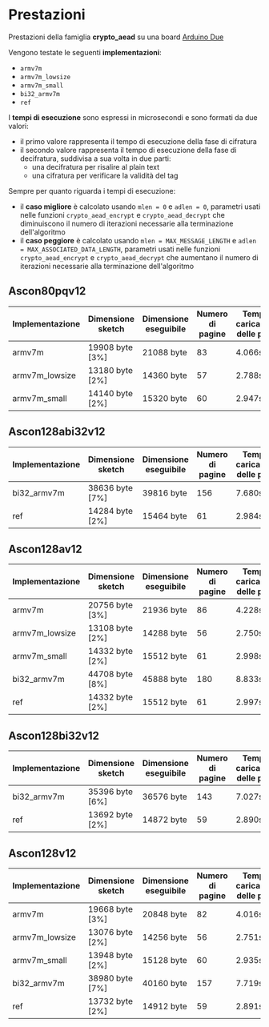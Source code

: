 # Prestazioni

Prestazioni della famiglia **crypto_aead** su una board [Arduino Due](https://docs.arduino.cc/hardware/due)

Vengono testate le seguenti **implementazioni**:
* `armv7m`
* `armv7m_lowsize`
* `armv7m_small`
* `bi32_armv7m`
* `ref`

I **tempi di esecuzione** sono espressi in microsecondi e sono formati da due valori:
* il primo valore rappresenta il tempo di esecuzione della fase di cifratura
* il secondo valore rappresenta il tempo di esecuzione della fase di decifratura, suddivisa a sua volta in due parti:
  * una decifratura per risalire al plain text
  * una cifratura per verificare la validità del tag

Sempre per quanto riguarda i tempi di esecuzione:
* il **caso migliore** è calcolato usando `mlen = 0` e `adlen = 0`, parametri usati nelle funzioni `crypto_aead_encrypt` e `crypto_aead_decrypt` che diminuiscono il numero di iterazioni necessarie alla terminazione dell'algoritmo
* il **caso peggiore** è calcolato usando `mlen = MAX_MESSAGE_LENGTH` e `adlen = MAX_ASSOCIATED_DATA_LENGTH`, parametri usati nelle funzioni `crypto_aead_encrypt` e `crypto_aead_decrypt` che aumentano il numero di iterazioni necessarie alla terminazione dell'algoritmo

## Ascon80pqv12

| Implementazione | Dimensione sketch | Dimensione eseguibile | Numero di pagine | Tempo di caricamento delle pagine | Tempo di esecuzione (migliore) | Tempo di esecuzione (peggiore) |
| --------------- | ----------------- | --------------------- | ---------------- | --------------------------------- | ------------------------------ | ------------------------------ |
| armv7m          | 19908 byte [3%]   | 21088 byte            | 83               | 4.066s                            | 46 e 92                        | 146 e 295                      |
| armv7m_lowsize  | 13180 byte [2%]   | 14360 byte            | 57               | 2.788s                            | 43 e 89                        | 129 e 264                      |
| armv7m_small    | 14140 byte [2%]   | 15320 byte            | 60               | 2.947s                            | 39 e 79                        | 123 e 248                      |

## Ascon128abi32v12

| Implementazione | Dimensione sketch | Dimensione eseguibile | Numero di pagine | Tempo di caricamento delle pagine | Tempo di esecuzione (migliore) | Tempo di esecuzione (peggiore) |
| --------------- | ----------------- | --------------------- | ---------------- | --------------------------------- | ------------------------------ | ------------------------------ |
| bi32_armv7m     | 38636 byte [7%]   | 39816 byte            | 156              | 7.680s                            | 35 e 71                        | 88 e 177                       |
| ref             | 14284 byte [2%]   | 15464 byte            | 61               | 2.984s                            | 294 e 592                      | 786 e 1578                     |

## Ascon128av12

| Implementazione | Dimensione sketch | Dimensione eseguibile | Numero di pagine | Tempo di caricamento delle pagine | Tempo di esecuzione (migliore) | Tempo di esecuzione (peggiore) |
| --------------- | ----------------- | --------------------- | ---------------- | --------------------------------- | ------------------------------ | ------------------------------ |
| armv7m          | 20756 byte [3%]   | 21936 byte            | 86               | 4.228s                            | 45 e 90                        | 118 e 239                      |
| armv7m_lowsize  | 13108 byte [2%]   | 14288 byte            | 56               | 2.750s                            | 44 e 86                        | 111 e 220                      |
| armv7m_small    | 14332 byte [2%]   | 15512 byte            | 61               | 2.998s                            | 38 e 77                        | 98 e 198                       |
| bi32_armv7m     | 44708 byte [8%]   | 45888 byte            | 180              | 8.833s                            | 39 e 81                        | 105 e 211                      |
| ref             | 14332 byte [2%]   | 15512 byte            | 61               | 2.997s                            | 144 e 294                      | 384 e 781                      |

## Ascon128bi32v12

| Implementazione | Dimensione sketch | Dimensione eseguibile | Numero di pagine | Tempo di caricamento delle pagine | Tempo di esecuzione (migliore) | Tempo di esecuzione (peggiore) |
| --------------- | ----------------- | --------------------- | ---------------- | --------------------------------- | ------------------------------ | ------------------------------ |
| bi32_armv7m     | 35396 byte [6%]   | 36576 byte            | 143              | 7.027s                            | 35 e 70                        | 108 e 209                      |
| ref             | 13692 byte [2%]   | 14872 byte            | 59               | 2.890s                            | 294 e 592                      | 942 e 1893                     |

## Ascon128v12

| Implementazione | Dimensione sketch | Dimensione eseguibile | Numero di pagine | Tempo di caricamento delle pagine | Tempo di esecuzione (migliore) | Tempo di esecuzione (peggiore) |
| --------------- | ----------------- | --------------------- | ---------------- | --------------------------------- | ------------------------------ | ------------------------------ |
| armv7m          | 19668 byte [3%]   | 20848 byte            | 82               | 4.016s                            | 45 e 90                        | 146 e 294                      |
| armv7m_lowsize  | 13076 byte [2%]   | 14256 byte            | 56               | 2.751s                            | 44 e 85                        | 131 e 259                      |
| armv7m_small    | 13948 byte [2%]   | 15128 byte            | 60               | 2.935s                            | 38 e 77                        | 122 e 245                      |
| bi32_armv7m     | 38980 byte [7%]   | 40160 byte            | 157              | 7.719s                            | 38 e 77                        | 123 e 246                      |
| ref             | 13732 byte [2%]   | 14912 byte            | 59               | 2.891s                            | 143 e 293                      | 448 e 906                      |
